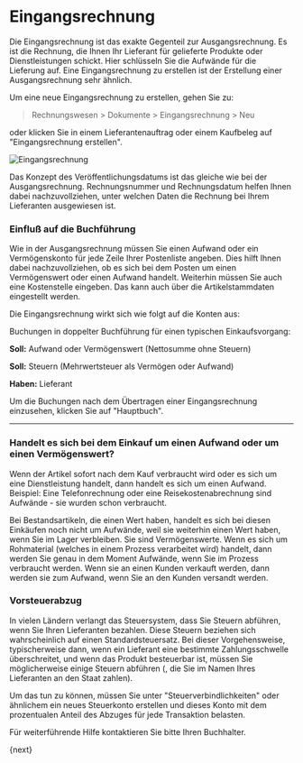 <!-- add-breadcrumbs -->
# Eingangsrechnung


Die Eingangsrechnung ist das exakte Gegenteil zur Ausgangsrechnung. Es ist die Rechnung, die Ihnen Ihr Lieferant für gelieferte Produkte oder Dienstleistungen schickt. Hier schlüsseln Sie die Aufwände für die Lieferung auf. Eine Eingangsrechnung zu erstellen ist der Erstellung einer Ausgangsrechnung sehr ähnlich.

Um eine neue Eingangsrechnung zu erstellen, gehen Sie zu:

> Rechnungswesen > Dokumente > Eingangsrechnung > Neu

oder klicken Sie in einem Lieferantenauftrag oder einem Kaufbeleg auf "Eingangsrechnung erstellen".

<img class="screenshot" alt="Eingangsrechnung" src="{{docs_base_url}}/assets/img/accounts/purchase-invoice.png">

Das Konzept des Veröffentlichungsdatums ist das gleiche wie bei der Ausgangsrechnung. Rechnungsnummer und Rechnungsdatum helfen Ihnen dabei nachzuvollziehen, unter welchen Daten die Rechnung bei Ihrem Lieferanten ausgewiesen ist.

### Einfluß auf die Buchführung

Wie in der Ausgangsrechnung müssen Sie einen Aufwand oder ein Vermögenskonto für jede Zeile Ihrer Postenliste angeben. Dies hilft Ihnen dabei nachzuvollziehen, ob es sich bei dem Posten um einen Vermögenswert oder einen Aufwand handelt. Weiterhin müssen Sie auch eine Kostenstelle eingeben. Das kann auch über die Artikelstammdaten eingestellt werden.

Die Eingangsrechnung wirkt sich wie folgt auf die Konten aus:

Buchungen in doppelter Buchführung für einen typischen Einkaufsvorgang:

**Soll:** Aufwand oder Vermögenswert (Nettosumme ohne Steuern)

**Soll:** Steuern (Mehrwertsteuer als Vermögen oder Aufwand)

**Haben:** Lieferant

Um die Buchungen nach dem Übertragen einer Eingangsrechnung einzusehen, klicken Sie auf "Hauptbuch".

---

### Handelt es sich bei dem Einkauf um einen Aufwand oder um einen Vermögenswert?

Wenn der Artikel sofort nach dem Kauf verbraucht wird oder es sich um eine Dienstleistung handelt, dann handelt es sich um einen Aufwand. Beispiel: Eine Telefonrechnung oder eine Reisekostenabrechnung sind Aufwände - sie wurden schon verbraucht.

Bei Bestandsartikeln, die einen Wert haben, handelt es sich bei diesen Einkäufen noch nicht um Aufwände, weil sie weiterhin einen Wert haben, wenn Sie im Lager verbleiben. Sie sind Vermögenswerte. Wenn es sich um Rohmaterial (welches in einem Prozess verarbeitet wird) handelt, dann werden Sie genau in dem Moment Aufwände, wenn Sie im Prozess verbraucht werden. Wenn sie an einen Kunden verkauft werden, dann werden sie zum Aufwand, wenn Sie an den Kunden versandt werden.

### Vorsteuerabzug

In vielen Ländern verlangt das Steuersystem, dass Sie Steuern abführen, wenn Sie Ihren Lieferanten bezahlen. Diese Steuern beziehen sich wahrscheinlich auf einen Standardsteuersatz. Bei dieser Vorgehensweise, typischerweise dann, wenn ein Lieferant eine bestimmte Zahlungsschwelle überschreitet, und wenn das Produkt besteuerbar ist, müssen Sie möglicherweise einige Steuern abführen (, die Sie im Namen Ihres Lieferanten an den Staat zahlen).

Um das tun zu können, müssen Sie unter "Steuerverbindlichkeiten" oder ähnlichem ein neues Steuerkonto erstellen und dieses Konto mit dem prozentualen Anteil des Abzuges für jede Transaktion belasten.

Für weiterführende Hilfe kontaktieren Sie bitte Ihren Buchhalter.

{next}
